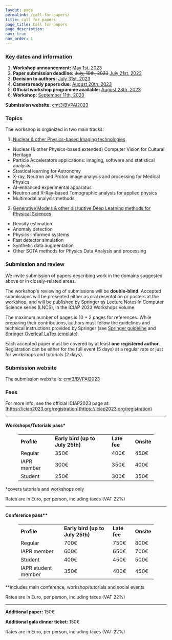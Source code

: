 ```yaml
---
layout: page
permalink: /call-for-papers/
title: call for papers
page_title: Call for papers
page_description: 
nav: true
nav_order: 1
---
```


### Key dates and information

<ol class="fa-ul">
  <!--<li><span class="fa-li"><i class="fas fa-check-square"></i></span>List icons can</li>--> <!-- To Be Used when deadline is meet -->
  <li>
    <span class="fa-li"><i class="far fa-check-square"></i></span>
    <strong>Workshop announcement:</strong> <u>May 1st, 2023</u>
  </li>
  <li>
    <!-- <span class="fa-li"><i class="fas fa-spinner fa-pulse"></i></span>  -->
    <span class="fa-li"><i class="far fa-check-square"></i></span> 
    <strong>Paper submission deadline:</strong> <s>July, 10th, 2023</s> <u>July 21st, 2023</u> 
  </li>
  <li>
    <span class="fa-li"><i class="far fa-check-square"></i></span> 
    <strong>Decision to authors:</strong> <u>July 31st, 2023</u>
  </li>
  <li>
    <span class="fa-li"><i class="far fa-check-square"></i></span> 
    <strong>Camera ready papers due:</strong> <u>August 20th, 2023</u>
  </li>
  <li>
    <span class="fa-li"><i class="far fa-check-square"></i></span> 
    <strong>Official workshop programme available:</strong> <u>August 23th, 2023</u>
  </li>
  <li>
    <span class="fa-li"><i class="fas fa-atom fa-spin"></i></span>
    <!-- <span class="fa-li"><i class="far fa-square"></i></span> --> 
    <strong>Workshop:</strong> <u>September 11th, 2023</u>
  </li>
</ol>

**Submission website:** [cmt3/BVPAI2023](https://cmt3.research.microsoft.com/BVPAI2023)


### Topics

The workshop is organized in two main tracks:

1. <u>Nuclear & other Physics-based Imaging technologies</u>
  - Nuclear (& other Physics-based extended)  Computer Vision for Cultural Heritage
  - Particle Accelerators applications: imaging, software and statistical analysis
  - Stastical learning for Astronomy
  - X-ray, Neutron and Proton image analysis and processing for Medical Physics
  - AI-enhanced experimental apparatus
  - Neutron and X-Ray-based Tomographic analysis for applied physics
  - Multimodal analysis methods

2. <u>Generative Models & other disruptive Deep Learning methods for Physical Sciences</u>
  - Density estimation
  - Anomaly detection
  - Physics-informed systems
  - Fast detector simulation
  - Synthetic data augmentation
  - Other SOTA methods for Physics Data Analysis and processing


### Submission and review

We invite submission of papers describing work in the domains suggested above or in closely-related areas.

The workshop's reviewing of submissions will be **double-blind**. Accepted submissions will be presented either as oral resentation or posters at the workshop, and will be published by Springer as Lecture Notes in Computer Science series (LNCS), in the ICIAP 2023 Workshops volume.

The maximum number of pages is 10 + 2 pages for references. While preparing their contributions, authors must follow the guidelines and technical instructions provided by Springer (see [Springer guideline](https://www.springer.com/gp/computer-science/lncs/conference-proceedings-guidelines) and [Springer Overleaf LaTex template](https://www.overleaf.com/latex/templates/pringer-lecture-notes-in-computer-science/kzwwpvhwnvfj#.WuA4JS5uZpi)).

Each accepted paper must be covered by at least **one registered author**. Registration can be either for the full event (5 days) at a regular rate or just for workshops and tutorials (2 days).

### Submission website

The submission website is: [cmt3/BVPAI2023](https://cmt3.research.microsoft.com/BVPAI2023)


### Fees

For more info, see the official ICIAP2023 page at: [https://iciap2023.org/registration](https://iciap2023.org/registration)

<!--
<iframe width="100%" height="500px" src="https://iciap2023.org/registration/"></iframe>
-->

<hr class="wp-block-separator has-alpha-channel-opacity"/>

#### Workshops/Tutorials pass*

<figure class="wp-block-table is-style-stripes">
  <table class="has-fixed-layout">
    <tbody>
      <tr>
        <td><strong>Profile</strong></td>
        <td><strong>Early bird (up to July 25th)</strong></td>
        <td><strong>Late fee</strong></td>
        <td><strong>Onsite</strong></td>
      </tr>
      <tr>
        <td>Regular</td>
        <td>350€</td>
        <td>400€</td>
        <td>450€</td>
      </tr>
      <tr>
        <td>IAPR member</td>
        <td>300€</td>
        <td>350€</td>
        <td>400€</td>
      </tr>
      <tr>
        <td>Student</td>
        <td>250€</td>
        <td>300€</td>
        <td>350€</td>
      </tr>
    </tbody>
  </table>
</figure>
                          
<p>*covers tutorials and workshops only</p>
<p>Rates are in Euro, per person, including taxes (VAT 22%)</p>

<hr class="wp-block-separator has-alpha-channel-opacity"/>


#### Conference pass**

<figure class="wp-block-table is-style-stripes">
  <table class="has-fixed-layout">
    <tbody>
      <tr>
        <td><strong>Profile</strong></td>
        <td><strong>Early bird (up to July 25th)</strong></td>
        <td><strong>Late fee</strong></td>
        <td><strong>Onsite</strong></td>
      </tr>
      <tr>
        <td>Regular</td>
        <td>700€</td>
        <td>750€</td>
        <td>800€</td>
      </tr>
      <tr>
        <td>IAPR member</td>
        <td>600€</td>
        <td>650€</td>
        <td>700€</td>
      </tr>
      <tr>
        <td>Student</td>
        <td>400€</td>
        <td>450€</td>
        <td>500€</td>
      </tr>
      <tr>
        <td>IAPR student member</td>
        <td>350€</td>
        <td>400€</td>
        <td>450€</td>
      </tr>
    </tbody>
  </table>
</figure>

<p>**includes main conference, workshop/tutorials and social events</p>
<p>Rates are in Euro, per person, including taxes (VAT 22%)</p>

<hr class="wp-block-separator has-alpha-channel-opacity"/>

<p><strong>Additional paper:</strong> 150€</p>
<p><strong>Additional gala dinner ticket:</strong> 150€</p>
<p>Rates are in Euro, per person, including taxes (VAT 22%)</p>

